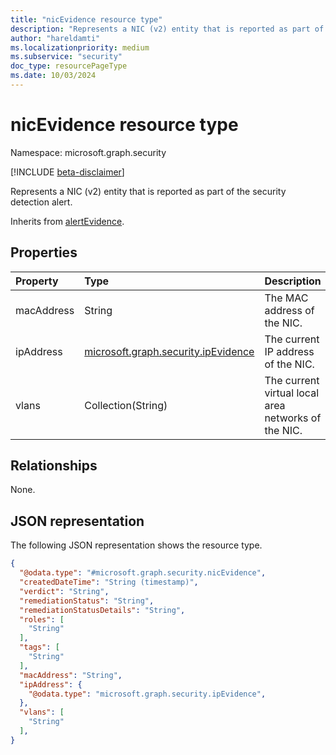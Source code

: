 ```yaml
---
title: "nicEvidence resource type"
description: "Represents a NIC (v2) entity that is reported as part of the security detection alert."
author: "hareldamti"
ms.localizationpriority: medium
ms.subservice: "security"
doc_type: resourcePageType
ms.date: 10/03/2024
---
```


# nicEvidence resource type

Namespace: microsoft.graph.security

[!INCLUDE [beta-disclaimer](../../includes/beta-disclaimer.md)]

Represents a NIC (v2) entity that is reported as part of the security detection alert.

Inherits from [alertEvidence](./security-alertevidence.md).

## Properties

|Property|Type|Description|
|:-------|:---|:----------|
|macAddress|String|The MAC address of the NIC.|
|ipAddress|[microsoft.graph.security.ipEvidence](./security-ipevidence.md)|The current IP address of the NIC.|
|vlans|Collection(String)|The current virtual local area networks of the NIC.|

## Relationships
None.

## JSON representation
The following JSON representation shows the resource type.
<!-- {
  "blockType": "resource",
  "@odata.type": "microsoft.graph.security.nicEvidence"
}
-->
``` json
{
  "@odata.type": "#microsoft.graph.security.nicEvidence",
  "createdDateTime": "String (timestamp)",
  "verdict": "String",
  "remediationStatus": "String",
  "remediationStatusDetails": "String",
  "roles": [
    "String"
  ],
  "tags": [
    "String"
  ],
  "macAddress": "String",
  "ipAddress": {
    "@odata.type": "microsoft.graph.security.ipEvidence",
  },
  "vlans": [
    "String"
  ],
}
```
